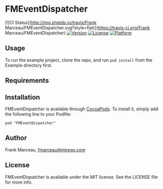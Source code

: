# FMEventDispatcher

[![CI Status](http://img.shields.io/travis/Frank Marceau/FMEventDispatcher.svg?style=flat)](https://travis-ci.org/Frank Marceau/FMEventDispatcher)
[![Version](https://img.shields.io/cocoapods/v/FMEventDispatcher.svg?style=flat)](http://cocoadocs.org/docsets/FMEventDispatcher)
[![License](https://img.shields.io/cocoapods/l/FMEventDispatcher.svg?style=flat)](http://cocoadocs.org/docsets/FMEventDispatcher)
[![Platform](https://img.shields.io/cocoapods/p/FMEventDispatcher.svg?style=flat)](http://cocoadocs.org/docsets/FMEventDispatcher)

## Usage

To run the example project, clone the repo, and run `pod install` from the Example directory first.

## Requirements

## Installation

FMEventDispatcher is available through [CocoaPods](http://cocoapods.org). To install
it, simply add the following line to your Podfile:

    pod "FMEventDispatcher"

## Author

Frank Marceau, fmarceau@mirego.com

## License

FMEventDispatcher is available under the MIT license. See the LICENSE file for more info.

